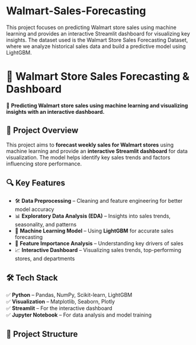 # Walmart-Sales-Forecasting
This project focuses on predicting Walmart store sales using machine learning and provides an interactive Streamlit dashboard for visualizing key insights. The dataset used is the Walmart Store Sales Forecasting Dataset, where we analyze historical sales data and build a predictive model using LightGBM.

# 📌 Walmart Store Sales Forecasting & Dashboard

🚀 **Predicting Walmart store sales using machine learning and visualizing insights with an interactive dashboard.**  

## 📖 Project Overview

This project aims to **forecast weekly sales for Walmart stores** using machine learning and provide an **interactive Streamlit dashboard** for data visualization. The model helps identify key sales trends and factors influencing store performance.  

## 🔍 Key Features

- 🛠 **Data Preprocessing** – Cleaning and feature engineering for better model accuracy  
- 📊 **Exploratory Data Analysis (EDA)** – Insights into sales trends, seasonality, and patterns  
- 🤖 **Machine Learning Model** – Using **LightGBM** for accurate sales forecasting  
- 🎯 **Feature Importance Analysis** – Understanding key drivers of sales  
- 📈 **Interactive Dashboard** – Visualizing sales trends, top-performing stores, and departments  

## 🛠 Tech Stack

✅ **Python** – Pandas, NumPy, Scikit-learn, LightGBM  
✅ **Visualization** – Matplotlib, Seaborn, Plotly  
✅ **Streamlit** – For the interactive dashboard  
✅ **Jupyter Notebook** – For data analysis and model training  

## 📁 Project Structure

